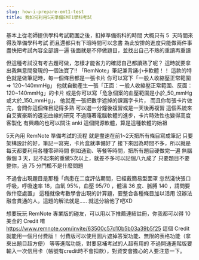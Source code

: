 ```yaml
---
slug: how-i-prepare-emt1-test
title: 我如何利用5天準備EMT1學科考試
---
```


基本上從老師提供學科考試範圍之後，扣掉準備術科的時間
大概只有 5  天時間來得及準備學科考試
而且還都只有下班時間可以念書
為此安排的進度只能做兩件事
盡快把考試內容全部讀一遍
後面就是不停做題目，並找出自己不熟的重讀再重讀

但這種考試沒有考古題可做，怎樣才能省力的確認自己都讀熟了呢？
這時就要拿出我無意間發現的一個法寶了!!
「RemNote」筆記兼背誦小卡軟體！！
這款的特色就是做筆記時，每一個條目都是一張卡片
你可以寫下「一般人收縮壓正常範圍 => 120~140mmHg」
他就自動產生一張「正面：一般人收縮壓正常範圍、反面：120~140mmHg」的卡片
或是你可以寫「危急個案的血壓範圍是小於_50_mmHg或大於_150_mmHg」，
他就產一張把數字遮掉的課漏字卡片，
而且你每張卡片做完，會問你這個條目記得多熟
可以選一分鐘後複習或是一天後再複習
這個系統來自艾賓豪斯的遺忘曲線的研究
不過隨著電腦軟體的進步，卡片時效性也變得高度客製化
有興趣的也可以關注 anki 這個開源軟體，算是這種軟體的始祖

5天內用 RemNote 準備考試的流程
就是盡速在前1~2天把所有條目寫成筆記
只要架構設計的好，筆記一寫完，卡片盒就準備好了
接下來因為時間不多，所以就是每天都要利用各種零碎時間
例如通勤、等餐等時間，把所有題目硬做完一遍
無腦做個 3 天，記不起來的重做5次以上，就差不多可以記個八九成了
只要題目不要整你，過 75 分門檻不是什麼問題

不過會出現題目是那種「病患在二度評估期間，已經戴簡易型面罩
忽然淺快張口呼吸，呼吸速率 18，血氧 95%，血壓 95/70 ，體溫 36 度、脈膊 140 ，請問要做什麼處置」
這種就像考數學會出現的計算題，要整合各種條目加以活用
沒辦法融會貫通的人，這題的解法就是.....
就送分給他了吧XD

想要玩玩 RemNote 專業版的碰友，可以用以下推薦連結註冊，你我都可以得 10 美金的 Credit 唷
https://www.remnote.com/invite/63500c57d10b5b03a39b5f25
這個 Credit 就能用一個月付費版！
付費版可以使用圖片遮掉答案功能、無限的表格功能（拿來出題目超方便）
等等進階功能，對要惡補考試的人超有用的
不過開通進階版要輸入一次信用卡（帳號有credit時不會扣款），對資安會擔心的人要注意一下。